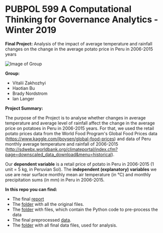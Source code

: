 # PUBPOL 599 A Computational Thinking for Governance Analytics - Winter 2019

**Final Project:** Analysis of the impact of average temperature and rainfall changes on the change in the average potato price in Peru in 2006-2015 years

![Image of Group](https://raw.githubusercontent.com/vzakhozhyi/599-A-Final-Project/master/teamPhoto.png)

**Group:**
* Vitalii Zakhozhyi
* Haotian Bu
* Brady Nordstrom
* Ian Langer

**Project Summary:**

The purpose of the Project is to analyse whether changes in average temperature and average level of rainfall affect the change in the average price on potatoes in Peru in 2006-2015 years. For that, we used the retail potato prices data from the World Food Program's Global Food Prices data (https://www.kaggle.com/jboysen/global-food-prices) and data of Peru monthly average temperature and rainfall of 2006-2015 (http://sdwebx.worldbank.org/climateportal/index.cfm?page=downscaled_data_download&menu=historical).

Our **dependent variable** is a retail price of potato in Peru in 2006-2015 (1 unit = 5 kg, in Peruvian Sol). The **independent (explanatory) variables** we use are near surface monthly mean air temperature (in °C) and monthly precipitation sums (in mm) in Peru in 2006-2015.

**In this repo you can find:**
* The final [report](https://htmlpreview.github.io/?https://github.com/vzakhozhyi/599-A-Final-Project/blob/master/Computational_Thinking_Final_Analytic.html)
* The [folder](https://github.com/vzakhozhyi/599-A-Final-Project/tree/master/Data%20Original) with all the original files.
* The [folder](https://github.com/vzakhozhyi/599-A-Final-Project/tree/master/Data%20Preprocessing%20Code) with files, which contain the Python code to pre-process the data
* The final preprocessed [data](https://raw.githubusercontent.com/vzakhozhyi/599-A-Final-Project/master/Data%20Final/DataFinal.csv).
* The [folder](https://github.com/vzakhozhyi/599-A-Final-Project/tree/master/Data%20Final) with all final data files, used for analysis. 
